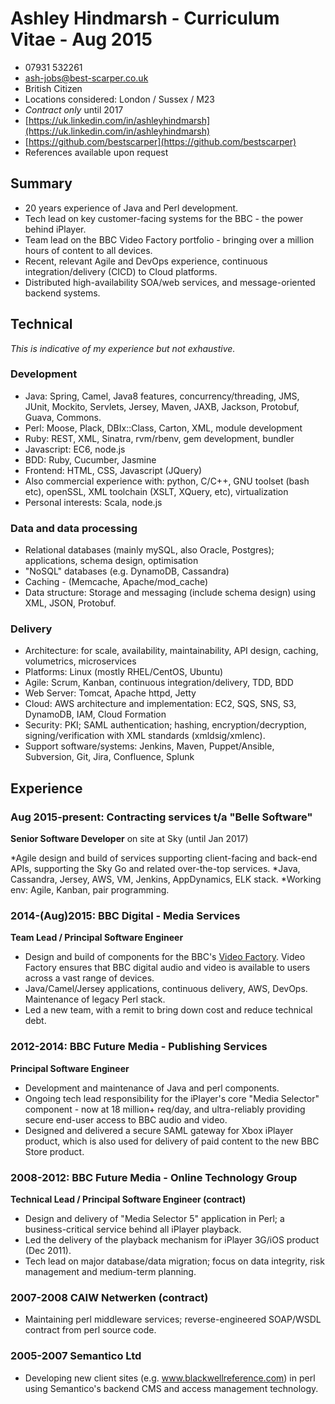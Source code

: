 # Ashley Hindmarsh - Curriculum Vitae - Aug 2015
 * 07931 532261
 * ash-jobs@best-scarper.co.uk
 * British Citizen
 * Locations considered: London / Sussex / M23
 * *Contract only* until 2017
 * [https://uk.linkedin.com/in/ashleyhindmarsh](https://uk.linkedin.com/in/ashleyhindmarsh)
 * [https://github.com/bestscarper](https://github.com/bestscarper)
 * References available upon request

## Summary
 * 20 years experience of Java and Perl development.
 * Tech lead on key customer-facing systems for the BBC - the power behind iPlayer.
 * Team lead on the BBC Video Factory portfolio - bringing over a million hours of content to all devices.
 * Recent, relevant Agile and DevOps experience, continuous integration/delivery (CICD) to Cloud platforms.
 * Distributed high-availability SOA/web services, and message-oriented backend systems.

## Technical
_This is indicative of my experience but not exhaustive._

### Development
 * Java: Spring, Camel, Java8 features, concurrency/threading, JMS, JUnit, Mockito, Servlets, Jersey, Maven, JAXB, Jackson, Protobuf, Guava, Commons.
 * Perl: Moose, Plack, DBIx::Class, Carton, XML, module development
 * Ruby: REST, XML, Sinatra, rvm/rbenv, gem development, bundler
 * Javascript: EC6, node.js
 * BDD: Ruby, Cucumber, Jasmine
 * Frontend: HTML, CSS, Javascript (JQuery)
 * Also commercial experience with: python, C/C++, GNU toolset (bash etc), openSSL, XML toolchain (XSLT, XQuery, etc), virtualization
 * Personal interests: Scala, node.js

### Data and data processing
 * Relational databases (mainly mySQL, also Oracle, Postgres); applications, schema design, optimisation
 * "NoSQL" databases (e.g. DynamoDB, Cassandra)
 * Caching - (Memcache, Apache/mod_cache)
 * Data structure: Storage and messaging (include schema design) using XML, JSON, Protobuf.

### Delivery
 * Architecture: for scale, availability, maintainability, API design, caching, volumetrics, microservices
 * Platforms: Linux (mostly RHEL/CentOS, Ubuntu)
 * Agile: Scrum, Kanban, continuous integration/delivery, TDD, BDD
 * Web Server: Tomcat, Apache httpd, Jetty
 * Cloud: AWS architecture and implementation: EC2, SQS, SNS, S3, DynamoDB, IAM, Cloud Formation
 * Security: PKI; SAML authentication; hashing, encryption/decryption, signing/verification with XML standards (xmldsig/xmlenc).
 * Support software/systems: Jenkins, Maven, Puppet/Ansible, Subversion, Git, Jira, Confluence, Splunk

## Experience

### Aug 2015-present: Contracting services t/a "Belle Software"

**Senior Software Developer** on site at Sky (until Jan 2017)

  *Agile design and build of services supporting client-facing and back-end APIs, supporting the Sky Go and related over-the-top services.
  *Java, Cassandra, Jersey, AWS, VM, Jenkins, AppDynamics, ELK stack.
  *Working env: Agile, Kanban, pair programming.

### 2014-(Aug)2015: BBC Digital - Media Services

**Team Lead / Principal Software Engineer**

 * Design and build of components for the BBC's [Video Factory](http://www.bbc.co.uk/blogs/internet/entries/61d2795d-ad53-3547-a06a-a038cf1ef325). Video Factory ensures that BBC digital audio and video is available to users across a vast range of devices.
 * Java/Camel/Jersey applications, continuous delivery, AWS, DevOps. Maintenance of legacy Perl stack.
 * Led a new team, with a remit to bring down cost and reduce technical debt.
 
### 2012-2014: BBC Future Media - Publishing Services

**Principal Software Engineer**

 * Development and maintenance of Java and perl components.
 * Ongoing tech lead responsibility for the iPlayer's core "Media Selector" component - now at 18 million+ req/day, and ultra-reliably providing secure end-user access to BBC audio and video.
 * Designed and delivered a secure SAML gateway for Xbox iPlayer product, which is also used for delivery of paid content to the new BBC Store product.

### 2008-2012: BBC Future Media - Online Technology Group

**Technical Lead / Principal Software Engineer (contract)**

 * Design and delivery of "Media Selector 5" application in Perl; a business-critical service behind all iPlayer playback.
 * Led the delivery of the playback mechanism for iPlayer 3G/iOS product (Dec 2011).
 * Tech lead on major database/data migration; focus on data integrity, risk management and medium-term planning.

### 2007-2008 CAIW Netwerken (contract)
 * Maintaining perl middleware services; reverse-engineered SOAP/WSDL contract from perl source code.

### 2005-2007 Semantico Ltd
 * Developing new client sites (e.g. www.blackwellreference.com) in perl using Semantico's backend CMS and access management technology.
